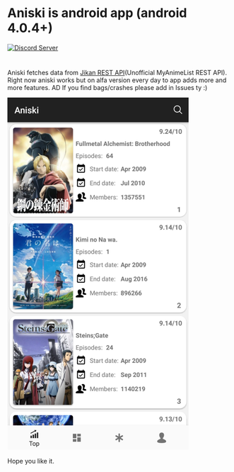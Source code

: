 # Aniski is android app (android 4.0.4+)

[![Discord Server](https://img.shields.io/discord/460491088004907029.svg?style=flat&logo=discord)](https://discord.gg/bsfEDX)
#

Aniski fetches data from [Jikan REST API](https://github.com/jikan-me/jikan)(Unofficial MyAnimeList REST API).
Right now aniski works but on alfa version every day to app adds more and more features. 
AD
If you find bags/crashes please add in Issues ty :)

![alt text](https://github.com/freja96/aniski_apk/blob/master/icon.png)

Hope you like it.
